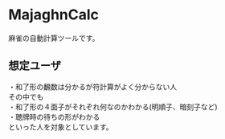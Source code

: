 # MajaghnCalc
麻雀の自動計算ツールです。

## 想定ユーザ
  ・和了形の飜数は分かるが符計算がよく分からない人  
  その中でも  
  ・和了形の４面子がそれぞれ何なのかわかる(明順子、暗刻子など)  
  ・聴牌時の待ちの形がわかる  
  といった人を対象としています。
